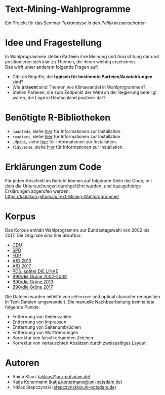 # Text-Mining-Wahlprogramme
Ein Projekt für das Seminar _Textanalyse in den Politikwissenschaften_

# Idee und Fragestellung

In Wahlprogrammen stellen Parteien ihre Meinung und Ausrichtung dar und positionieren sich klar zu Themen, die ihnen wichtig erscheinen.<br>
Das wirft unter anderem folgende Fragen auf:

+ Gibt es Begriffe, die __typisch für bestimmte Parteien/Ausrichtungen__ sind?
+ Wie __präsent__ sind Themen wie Klimawandel in Wahlprogrammen?
+ Stellen Parteien, die zum Zeitpunkt der Wahl an der Regierung beteiligt waren, die Lage in Deutschland positiver dar?

# Benötigte R-Bibliotheken
+ `quanteda`, siehe [hier](https://quanteda.io/) für Informationen zur Installation.
+ `readtext`, siehe [hier](https://readtext.quanteda.io/index.html) für Informationen zur Installation.
+ `udpipe`, siehe [hier](https://cran.r-project.org/web/packages/udpipe/index.html) für Informationen zur Installation.
+ `tidyverse`, siehe [hier](https://www.tidyverse.org/packages/) für Informationen zur Installation.

# Erklärungen zum Code
Für jeden Abschnitt im Bericht können auf folgender Seite der Code, mit dem die Untersuchungen durchgeführt wurden, und dazugehörige Erklärungen abgerufen werden:<br>
https://katjakon.github.io/Text-Mining-Wahlprogramme/


# Korpus
Das Korpus enthält Wahlprogramme zur Bundestagswahl von 2002 bis 2017. Die Originale sind hier abrufbar:
+ [CDU](https://www.kas.de/de/web/geschichte-der-cdu/wahlprogramme-und-slogans)
+ [SPD](https://www.fes.de/bibliothek/grundsatz-regierungs-und-wahlprogramme-der-spd-1949-heute)
+ [FDP](https://www.freiheit.org/de/wahlprogramme-der-fdp-zu-den-bundestagswahlen)
+ [AfD 2013](https://www.abgeordnetenwatch.de/bundestag/wahl-2013/wahlprogramme)
+ [AfD 2017](https://www.afd.de/wahlprogramm/)
+ [PDS, später DIE LINKE](https://www.rosalux.de/stiftung/historisches-zentrum/archiv/download)
+ [B90/die Grüne 2002-2009](https://www.boell.de/de/navigation/archiv-4289.html)
+ [B90/die Grüne 2013](https://www.bundestagswahl-bw.de/wahlprogramm-die-gruenen)
+ [B90/die Grüne 2017](https://www.gruene.de/artikel/gruenes-wahlprogramm-zur-bundestagswahl-2017-zukunft-wird-aus-mut-gemacht)

Die Dateien wurden mithilfe von `pdftotext` und optical character recognition in Text-Dateien umgewandelt. Die manuelle Nachbearbeitung beinhaltete folgende Punkte:

+ Entfernung von Seitenzahlen
+ Entfernung von Impressen
+ Entfernung von Seitenumbrüchen 
+ Entfernung von Worttrennungen
+ Korrektur von falsch erkannten Zeichen
+ Korrektur von vertauschten Absätzen durch zweispaltiges Layout

# Autoren
+ Anina Klaus (aklaus@uni-potsdam.de)
+ Katja Konermann (katja.konermann@uni-potsdam.de)
+ Niklas Stepczynski (stepczynski@uni-potsdam.de)
